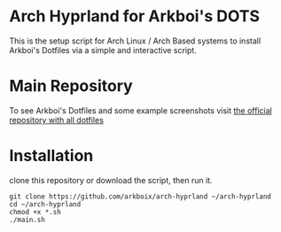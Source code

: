 # Arch Hyprland for Arkboi's DOTS

This is the setup script for Arch Linux / Arch Based systems to install Arkboi's Dotfiles via a simple and interactive script.

# Main Repository

To see Arkboi's Dotfiles and some example screenshots visit [the official repository with all dotfiles](https://github.com/arkboix/dotfiles)

# Installation

clone this repository or download the script, then run it.

``` shell
git clone https://github.com/arkboix/arch-hyprland ~/arch-hyprland
cd ~/arch-hyprland
chmod +x *.sh
./main.sh
```
